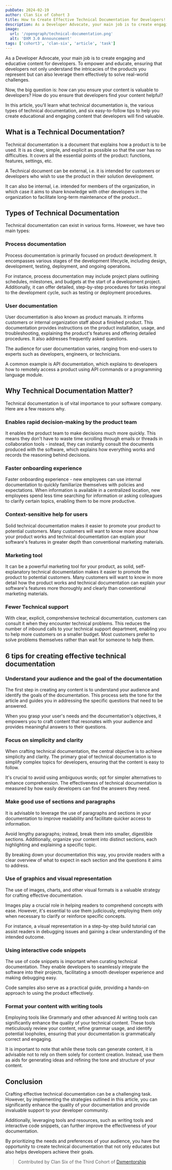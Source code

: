 ```yaml
---
pubDate: 2024-02-19
author: Clan Six of Cohort 3 
title: How to Create Effective Technical Documentation for Developers!
description: As a Developer Advocate, your main job is to create engaging and educative content for developers.
image:
  url: '/opengraph/technical-documentation.png'
  alt: 'DXM 3.0 Announcement'
tags: ['cohort3', 'clan-six', 'article', 'task']
---
```


As a Developer Advocate, your main job is to create engaging and educative content for developers. To empower and educate, ensuring that developers not only understand the intricacies of the products you represent but can also leverage them effectively to solve real-world challenges.

Now, the big question is: how can you ensure your content is valuable to developers? How do you ensure that developers find your content helpful?

In this article, you’ll learn what technical documentation is, the various types of technical documentation, and six easy-to-follow tips to help you create educational and engaging content that developers will find valuable.

## What is a Technical Documentation?

Technical documentation is a document that explains how a product is to be used. It is as clear, simple, and explicit as possible so that the user has no difficulties. It covers all the essential points of the product: functions, features, settings, etc.

A Technical document can be external, i.e. it is intended for customers or developers who wish to use the product in their solution development.

It can also be internal, i.e. intended for members of the organization, in which case it aims to share knowledge with other developers in the organization to facilitate long-term maintenance of the product...

## Types of Technical Documentation

Technical documentation can exist in various forms. However, we have two main types:

### Process documentation

Process documentation is primarily focused on product development. It encompasses various stages of the development lifecycle, including design, development, testing, deployment, and ongoing operations.

For instance, process documentation may include project plans outlining schedules, milestones, and budgets at the start of a development project. Additionally, it can offer detailed, step-by-step procedures for tasks integral to the development cycle, such as testing or deployment procedures.

### **User documentation**

User documentation is also known as product manuals. It informs customers or internal organization staff about a finished product. This documentation provides instructions on the product installation, usage, and troubleshooting, explaining the product's features and offering detailed procedures. It also addresses frequently asked questions.

The audience for user documentation varies, ranging from end-users to experts such as developers, engineers, or technicians.

A common example is API documentation, which explains to developers how to remotely access a product using API commands or a programming language module.

## Why Technical Documentation Matter?

Technical documentation is of vital importance to your software company. Here are a few reasons why.

### Enables rapid decision-making by the product team

It enables the product team to make decisions much more quickly. This means they don't have to waste time scrolling through emails or threads in collaboration tools - instead, they can instantly consult the documents produced with the software, which explains how everything works and records the reasoning behind decisions.

### Faster onboarding experience

Faster onboarding experience - new employees can use internal documentation to quickly familiarize themselves with policies and expectations. When information is available in a centralized location, new employees spend less time searching for information or asking colleagues to clarify certain topics, enabling them to be more productive.

### Context-sensitive help for users

Solid technical documentation makes it easier to promote your product to potential customers. Many customers will want to know more about how your product works and technical documentation can explain your software's features in greater depth than conventional marketing materials.

### Marketing tool

It can be a powerful marketing tool for your product, as solid, self-explanatory technical documentation makes it easier to promote the product to potential customers. Many customers will want to know in more detail how the product works and technical documentation can explain your software's features more thoroughly and clearly than conventional marketing materials.

### Fewer Technical support

With clear, explicit, comprehensive technical documentation, customers can consult it when they encounter technical problems. This reduces the number of inbound calls to your technical support department, enabling you to help more customers on a smaller budget. Most customers prefer to solve problems themselves rather than wait for someone to help them.

## 6 tips for creating effective technical documentation

### Understand your audience and the goal of the documentation

The first step in creating any content is to understand your audience and identify the goals of the documentation. This process sets the tone for the article and guides you in addressing the specific questions that need to be answered.

When you grasp your user's needs and the documentation's objectives, it empowers you to craft content that resonates with your audience and provides meaningful answers to their questions.

### Focus on simplicity and clarity

When crafting technical documentation, the central objective is to achieve simplicity and clarity. The primary goal of technical documentation is to simplify complex topics for developers, ensuring that the content is easy to follow.

It's crucial to avoid using ambiguous words; opt for simpler alternatives to enhance comprehension. The effectiveness of technical documentation is measured by how easily developers can find the answers they need.

### Make good use of sections and paragraphs

It is advisable to leverage the use of paragraphs and sections in your documentation to improve readability and facilitate quicker access to information.

Avoid lengthy paragraphs; instead, break them into smaller, digestible sections. Additionally, organize your content into distinct sections, each highlighting and explaining a specific topic.

By breaking down your documentation this way, you provide readers with a clear overview of what to expect in each section and the questions it aims to address.

### Use of graphics and visual representation

The use of images, charts, and other visual formats is a valuable strategy for crafting effective documentation.

Images play a crucial role in helping readers to comprehend concepts with ease. However, it's essential to use them judiciously, employing them only when necessary to clarify or reinforce specific concepts.

For instance, a visual representation in a step-by-step build tutorial can assist readers in debugging issues and gaining a clear understanding of the intended outcome.

### Using interactive code snippets

The use of code snippets is important when curating technical documentation. They enable developers to seamlessly integrate the software into their projects, facilitating a smooth developer experience and making debugging easy.

Code samples also serve as a practical guide, providing a hands-on approach to using the product effectively.

### Format your content with writing tools

Employing tools like Grammarly and other advanced AI writing tools can significantly enhance the quality of your technical content. These tools meticulously review your content, refine grammar usage, and identify potential loopholes, ensuring that your documentation is grammatically correct and engaging.

It is important to note that while these tools can generate content, it is advisable not to rely on them solely for content creation. Instead, use them as aids for generating ideas and refining the tone and structure of your content.

## Conclusion

Crafting effective technical documentation can be a challenging task. However, by implementing the strategies outlined in this article, you can significantly enhance the quality of your documentation and provide invaluable support to your developer community.

Additionally, leveraging tools and resources, such as writing tools and interactive code snippets, can further improve the effectiveness of your documentation.

By prioritizing the needs and preferences of your audience, you have the opportunity to create technical documentation that not only educates but also helps developers achieve their goals.

> Contributed by Clan Six of the Third Cohort of [Dxmentorship](https://dxmentorship.com)
